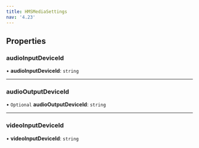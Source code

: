 ```yaml
---
title: HMSMediaSettings
nav: '4.23'
---
```


## Properties

### audioInputDeviceId

• **audioInputDeviceId**: `string`

---

### audioOutputDeviceId

• `Optional` **audioOutputDeviceId**: `string`

---

### videoInputDeviceId

• **videoInputDeviceId**: `string`
